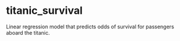 # titanic_survival
Linear regression model that predicts odds of survival for passengers aboard the titanic. 
